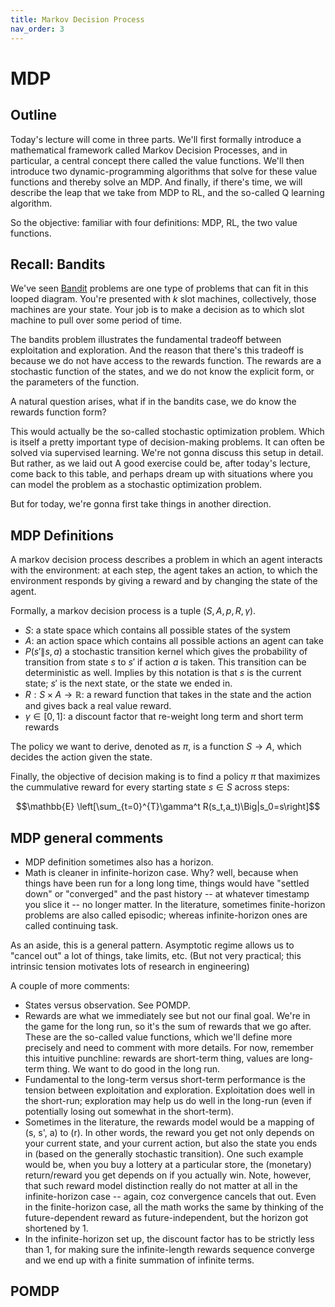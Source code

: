 ```yaml
---
title: Markov Decision Process
nav_order: 3
---
```




# MDP

## Outline

Today's lecture will come in three parts. We'll first formally introduce a mathematical framework called Markov Decision Processes, and in particular, a central concept there called the value functions.  We'll then introduce two dynamic-programming algorithms that solve for these value functions and thereby solve an MDP. And finally, if there's time, we will describe the leap that we take from MDP to RL, and the so-called Q learning algorithm.

So the objective: familiar with four definitions: MDP, RL, the two value functions.

## Recall: Bandits
We've seen [Bandit](/bandit) problems are one type of problems that can fit in this looped diagram. You're presented with $k$ slot machines, collectively, those machines are your state. Your job is to make a decision as to which slot machine to pull over some period of time.

The bandits problem illustrates the fundamental tradeoff between exploitation and exploration. And the reason that there's this tradeoff is because we do not have access to the rewards function. The rewards are a stochastic function of the states, and we do not know the explicit form, or the parameters of the function.

A natural question arises, what if in the bandits case, we do know the rewards function form?

This would actually be the so-called stochastic optimization problem. Which is itself a pretty important type of decision-making problems. It can often be solved via supervised learning. We're not gonna discuss this setup in detail. But rather, as we laid out A good exercise could be, after today's lecture, come back to this table, and perhaps dream up with situations where you can model the problem as a stochastic optimization problem. 

But for today, we're gonna first take things in another direction.

## MDP Definitions
A markov decision process describes a problem in which an agent
interacts with the environment: at each step, the agent takes an action,
to which the environment responds by giving a reward and by changing the
state of the agent.

Formally, a markov decision process is a tuple $(S, A, p, R, \gamma)$.


- $S$: a state space which contains all possible states of the system
- $A$: an action space which contains all possible actions an agent can take
- $P(s'\|s,a)$ a stochastic transition kernel which gives the probability of transition from state $s$ to $s'$ if action $a$ is taken. This transition can be deterministic as well. Implies by this notation is that $s$ is the current state; $s'$ is the next state, or the state we ended in.
- $R: S \times A \to \mathbb{R}$: a reward function that takes in the state and the action and gives back a real value reward.
- $\gamma \in [0,1]$: a discount factor that re-weight long term and short term rewards

The policy we want to derive, denoted as $\pi$, is a function $S \to A$, which decides the action given the state. 

Finally, the objective of decision making is to find a policy $\pi$ that maximizes the cummulative reward for every starting state $s \in S$ across steps:

$$\mathbb{E} \left[\sum_{t=0}^{T}\gamma^t R(s_t,a_t)\Big|s_0=s\right]$$

## MDP general comments 
- MDP definition sometimes also has a horizon.
- Math is cleaner in infinite-horizon case. Why? well, because when things have been run for a long long time, things would have "settled down" or "converged" and the past history -- at whatever timestamp you slice it -- no longer matter.  In the literature, sometimes finite-horizon problems are also called episodic; whereas infinite-horizon ones are called continuing task.

As an aside, this is a general pattern. Asymptotic regime allows us to "cancel out" a lot of things, take limits, etc. (But not very practical; this intrinsic tension motivates lots of research in engineering)

A couple of more comments:
- States versus observation. See POMDP. 
- Rewards are what we immediately see but not our final goal. We're in the game for the long run, so it's the sum of rewards that we go after. These are the so-called value functions, which we'll define more precisely and need to comment with more details. For now, remember this intuitive punchline: rewards are short-term thing, values are long-term thing. We want to do good in the long run.
- Fundamental to the long-term versus short-term performance is the tension between exploitation and exploration.
Exploitation does well in the short-run; exploration may help us do well in the long-run (even if potentially losing out somewhat in the short-term).
- Sometimes in the literature, the rewards model would be a mapping of (s, s', a) to (r). In other words, the reward you get not only depends on your current state, and your current action, but also the state you ends in (based on the generally stochastic transition). One such example would be, when you buy a lottery at a particular store, the (monetary) return/reward you get depends on if you actually win. Note, however, that such reward model distinction really do not matter at all in the infinite-horizon case -- again, coz convergence cancels that out. Even in the finite-horizon case, all the math works the same by thinking of the future-dependent reward as future-independent, but the horizon got shortened by 1.
- In the infinite-horizon set up, the discount factor has to be strictly less than 1, for making sure the infinite-length rewards sequence converge and we end up with a finite summation of infinite terms.

## POMDP



